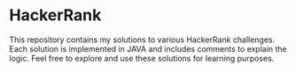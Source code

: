 # HackerRank
This repository contains my solutions to various HackerRank challenges. Each solution is implemented in JAVA and includes comments to explain the logic. Feel free to explore and use these solutions for learning purposes.
